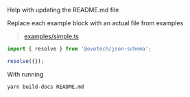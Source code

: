 Help with updating the README.md file

Replace each example block with an actual file from examples

> [examples/simple.ts](examples/simple.ts)

```typescript
import { resolve } from '@ovotech/json-schema';

resolve({});
```

With running

```
yarn build-docs README.md
```
